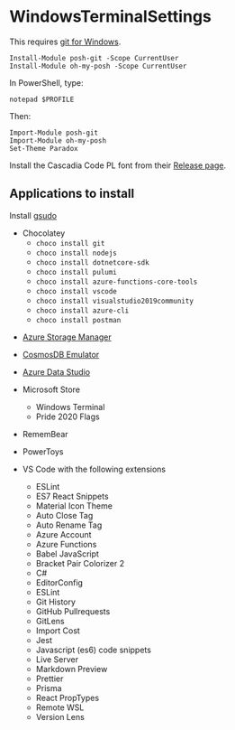 # WindowsTerminalSettings

This requires [git for Windows](https://gitforwindows.org/).

```
Install-Module posh-git -Scope CurrentUser
Install-Module oh-my-posh -Scope CurrentUser
```

In PowerShell, type:

```
notepad $PROFILE
```

Then:

```
Import-Module posh-git
Import-Module oh-my-posh
Set-Theme Paradox
```

Install the Cascadia Code PL font from their [Release page](https://github.com/microsoft/cascadia-code/releases).

## Applications to install

Install [gsudo](https://github.com/gerardog/gsudo)

- Chocolatey
  - `choco install git`
  - `choco install nodejs`
  - `choco install dotnetcore-sdk`
  - `choco install pulumi`
  - `choco install azure-functions-core-tools`
  - `choco install vscode`
  - `choco install visualstudio2019community`
  - `choco install azure-cli`
  - `choco install postman`

* [Azure Storage Manager](https://azure.microsoft.com/en-us/features/storage-explorer/)
* [CosmosDB Emulator](https://aka.ms/cosmosdb-emulator)
* [Azure Data Studio](https://docs.microsoft.com/en-us/sql/azure-data-studio/download-azure-data-studio?view=sqlallproducts-allversions)

* Microsoft Store

  - Windows Terminal
  - Pride 2020 Flags

* RememBear
* PowerToys

* VS Code with the following extensions
  - ESLint
  - ES7 React Snippets
  - Material Icon Theme
  - Auto Close Tag
  - Auto Rename Tag
  - Azure Account
  - Azure Functions
  - Babel JavaScript
  - Bracket Pair Colorizer 2
  - C#
  - EditorConfig
  - ESLint
  - Git History
  - GitHub Pullrequests
  - GitLens
  - Import Cost
  - Jest
  - Javascript (es6) code snippets
  - Live Server
  - Markdown Preview
  - Prettier
  - Prisma
  - React PropTypes
  - Remote WSL
  - Version Lens
